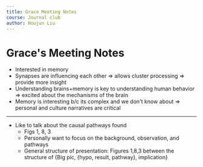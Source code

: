 ```yaml
---
title: Grace Meeting Notes
course: Journal club
author: Houjun Liu
---
```


# Grace's Meeting Notes
- Interested in memory
- Synapses are influencing each other => allows cluster processing => provide more insight
- Understanding brains+memory is key to understanding human behavior => excited about the mechanisms of the brain
-  Memory is interesting b/c its complex and we don't know about => personal and culture narratives are critical

***

- Like to talk about the causal pathways found
	- Figs 1, 8, 3
	- Personally want to focus on the background, observation, and pathways
	- General structure of presentation: Figures 1,8,3 between the structure of {Big pic, {hypo, result, pathway}, implication}
	
